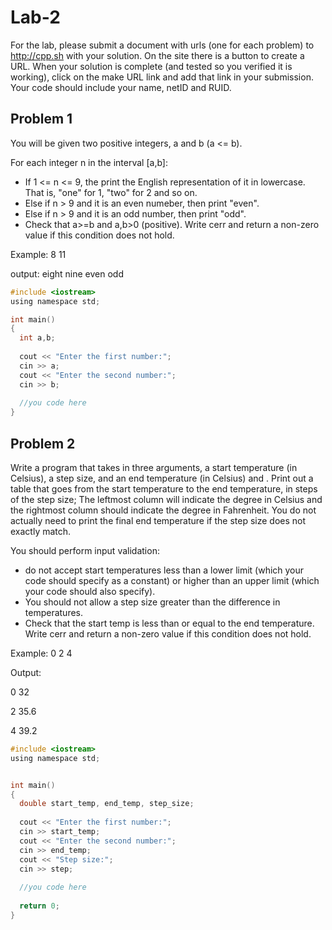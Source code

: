 # Lab-2

For the lab, please submit a document with urls (one for each problem) to http://cpp.sh with your solution. On the site there is a button to create a URL. When your solution is complete (and tested so you verified it is working), click on the make URL link and add that link in your submission. Your code should include your name, netID and RUID.


## Problem 1


You will be given two positive integers, a and b (a <= b). 

For each integer n in the interval \[a,b\]:
* If 1 <= n <= 9, the print the English representation of it in lowercase. That is, "one" for 1, "two" for 2 and so on.
* Else if n > 9 and it is an even numeber, then print "even".
* Else if n > 9 and it is an odd number, then print "odd".
* Check that a>=b and a,b>0 (positive).  Write cerr and return a non-zero value if this condition does not hold.

Example:
8
11

output:
eight
nine
even
odd

```C
#include <iostream>
using namespace std;

int main()
{
  int a,b;
  
  cout << "Enter the first number:";
  cin >> a;
  cout << "Enter the second number:";
  cin >> b;
  
  //you code here
}

```

## Problem 2

Write a program that takes in three arguments, a start temperature (in Celsius), a step size, and an end temperature (in Celsius) and . Print out a table that goes from the start temperature to the end temperature, in steps of the step size; The leftmost column will indicate the degree in Celsius and the rightmost column should indicate the degree in Fahrenheit.  You do not actually need to print the final end temperature if the step size does not exactly match. 

You should perform input validation: 
* do not accept start temperatures less than a lower limit (which your code should specify as a constant) or higher than an upper limit (which your code should also specify). 
* You should not allow a step size greater than the difference in temperatures. 
* Check that the start temp is less than or equal to the end temperature.  Write cerr and return a non-zero value if this condition does not hold.

Example:
0 2 4

Output:

0 32

2 35.6

4 39.2


```C
#include <iostream>
using namespace std;


int main()
{
  double start_temp, end_temp, step_size;
  
  cout << "Enter the first number:";
  cin >> start_temp;
  cout << "Enter the second number:";
  cin >> end_temp;
  cout << "Step size:";
  cin >> step;
  
  //you code here
  
  return 0;  
}


```



